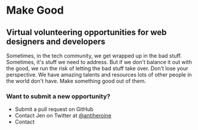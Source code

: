 # Make Good
## Virtual volunteering opportunities for web designers and developers

Sometimes, in the tech community, we get wrapped up in the bad stuff. Sometimes, it's stuff we need to address. But if we don't balance it out with the good, we run the risk of letting the bad stuff take over. Don't lose your perspective. We have amazing talents and resources lots of other people in the world don't have. Make something good out of them.

### Want to submit a new opportunity?

* Submit a pull request on GitHub
* Contact Jen on Twitter at [@antiheroine](http://twitter.com/antiheroine)
* Contact 
